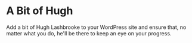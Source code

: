 # A Bit of Hugh
Add a bit of Hugh Lashbrooke to your WordPress site and ensure that, no matter what you do, he'll be there to keep an eye on your progress.
